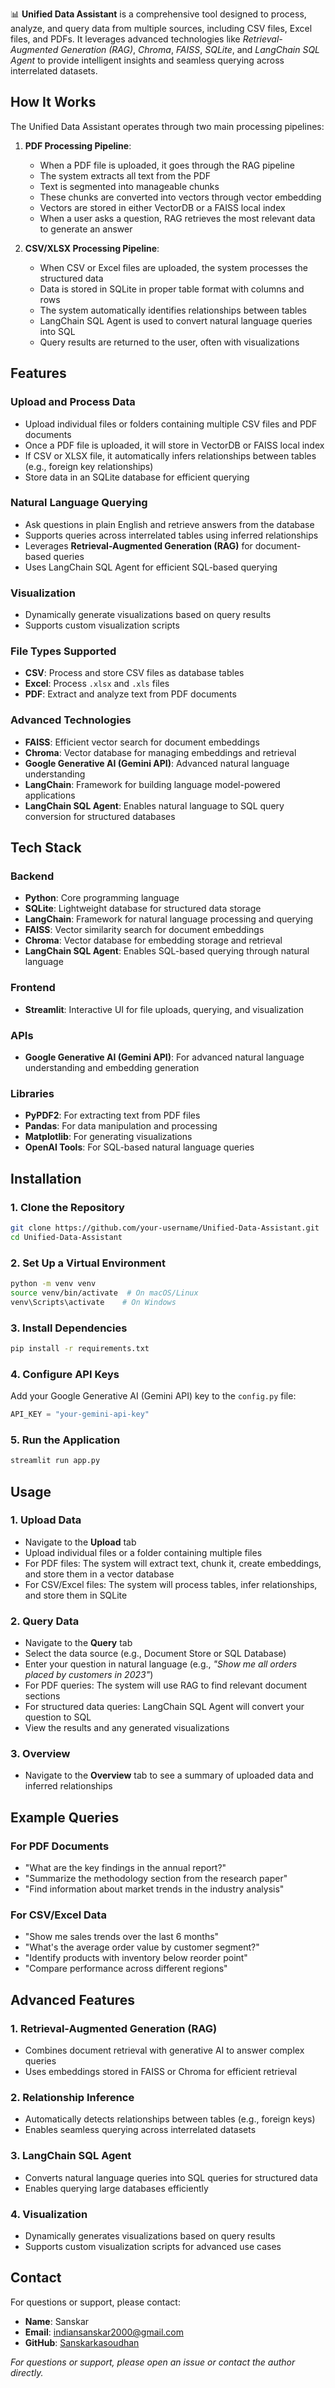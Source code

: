 📊 **Unified Data Assistant** is a comprehensive tool designed to process, analyze, and query data from multiple sources, including CSV files, Excel files, and PDFs. It leverages advanced technologies like *Retrieval-Augmented Generation (RAG)*, *Chroma*, *FAISS*, *SQLite*, and *LangChain SQL Agent* to provide intelligent insights and seamless querying across interrelated datasets.

## How It Works

The Unified Data Assistant operates through two main processing pipelines:

1. **PDF Processing Pipeline**:
   - When a PDF file is uploaded, it goes through the RAG pipeline
   - The system extracts all text from the PDF
   - Text is segmented into manageable chunks
   - These chunks are converted into vectors through vector embedding
   - Vectors are stored in either VectorDB or a FAISS local index
   - When a user asks a question, RAG retrieves the most relevant data to generate an answer

2. **CSV/XLSX Processing Pipeline**:
   - When CSV or Excel files are uploaded, the system processes the structured data
   - Data is stored in SQLite in proper table format with columns and rows
   - The system automatically identifies relationships between tables
   - LangChain SQL Agent is used to convert natural language queries into SQL
   - Query results are returned to the user, often with visualizations

## Features

### Upload and Process Data
- Upload individual files or folders containing multiple CSV files and PDF documents
- Once a PDF file is uploaded, it will store in VectorDB or FAISS local index
- If CSV or XLSX file, it automatically infers relationships between tables (e.g., foreign key relationships)
- Store data in an SQLite database for efficient querying

### Natural Language Querying
- Ask questions in plain English and retrieve answers from the database
- Supports queries across interrelated tables using inferred relationships
- Leverages **Retrieval-Augmented Generation (RAG)** for document-based queries
- Uses LangChain SQL Agent for efficient SQL-based querying

### Visualization
- Dynamically generate visualizations based on query results
- Supports custom visualization scripts

### File Types Supported
- **CSV**: Process and store CSV files as database tables
- **Excel**: Process `.xlsx` and `.xls` files
- **PDF**: Extract and analyze text from PDF documents

### Advanced Technologies
- **FAISS**: Efficient vector search for document embeddings
- **Chroma**: Vector database for managing embeddings and retrieval
- **Google Generative AI (Gemini API)**: Advanced natural language understanding
- **LangChain**: Framework for building language model-powered applications
- **LangChain SQL Agent**: Enables natural language to SQL query conversion for structured databases

## Tech Stack

### Backend
- **Python**: Core programming language
- **SQLite**: Lightweight database for structured data storage
- **LangChain**: Framework for natural language processing and querying
- **FAISS**: Vector similarity search for document embeddings
- **Chroma**: Vector database for embedding storage and retrieval
- **LangChain SQL Agent**: Enables SQL-based querying through natural language

### Frontend
- **Streamlit**: Interactive UI for file uploads, querying, and visualization

### APIs
- **Google Generative AI (Gemini API)**: For advanced natural language understanding and embedding generation

### Libraries
- **PyPDF2**: For extracting text from PDF files
- **Pandas**: For data manipulation and processing
- **Matplotlib**: For generating visualizations
- **OpenAI Tools**: For SQL-based natural language queries

## Installation

### 1. Clone the Repository
```sh
git clone https://github.com/your-username/Unified-Data-Assistant.git
cd Unified-Data-Assistant
```

### 2. Set Up a Virtual Environment
```sh
python -m venv venv
source venv/bin/activate  # On macOS/Linux
venv\Scripts\activate    # On Windows
```

### 3. Install Dependencies
```sh
pip install -r requirements.txt
```

### 4. Configure API Keys
Add your Google Generative AI (Gemini API) key to the `config.py` file:
```python
API_KEY = "your-gemini-api-key"
```

### 5. Run the Application
```sh
streamlit run app.py
```

## Usage

### 1. Upload Data
- Navigate to the **Upload** tab
- Upload individual files or a folder containing multiple files
- For PDF files: The system will extract text, chunk it, create embeddings, and store them in a vector database
- For CSV/Excel files: The system will process tables, infer relationships, and store them in SQLite

### 2. Query Data
- Navigate to the **Query** tab
- Select the data source (e.g., Document Store or SQL Database)
- Enter your question in natural language (e.g., *"Show me all orders placed by customers in 2023"*)
- For PDF queries: The system will use RAG to find relevant document sections
- For structured data queries: LangChain SQL Agent will convert your question to SQL
- View the results and any generated visualizations

### 3. Overview
- Navigate to the **Overview** tab to see a summary of uploaded data and inferred relationships

## Example Queries

### For PDF Documents
- "What are the key findings in the annual report?"
- "Summarize the methodology section from the research paper"
- "Find information about market trends in the industry analysis"

### For CSV/Excel Data
- "Show me sales trends over the last 6 months"
- "What's the average order value by customer segment?"
- "Identify products with inventory below reorder point"
- "Compare performance across different regions"

## Advanced Features

### 1. Retrieval-Augmented Generation (RAG)
- Combines document retrieval with generative AI to answer complex queries
- Uses embeddings stored in FAISS or Chroma for efficient retrieval

### 2. Relationship Inference
- Automatically detects relationships between tables (e.g., foreign keys)
- Enables seamless querying across interrelated datasets

### 3. LangChain SQL Agent
- Converts natural language queries into SQL queries for structured data
- Enables querying large databases efficiently

### 4. Visualization
- Dynamically generates visualizations based on query results
- Supports custom visualization scripts for advanced use cases

## Contact
For questions or support, please contact:

- **Name**: Sanskar
- **Email**: indiansanskar2000@gmail.com
- **GitHub**: [Sanskarkasoudhan](https://github.com/Sanskarkasoudhan)

*For questions or support, please open an issue or contact the author directly.*
